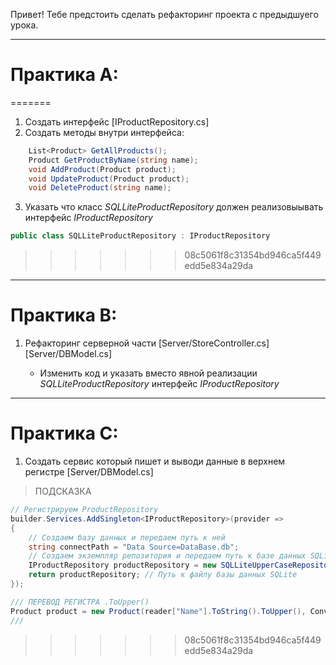 Привет! Тебе предстоить сделать рефакторинг проекта с предыдшуего урока. 

---
# Практика А:

=======
1. Создать интерфейс [IProductRepository.cs]
2. Создать методы внутри интерфейса:

```C#
    List<Product> GetAllProducts();
    Product GetProductByName(string name);
    void AddProduct(Product product);
    void UpdateProduct(Product product);
    void DeleteProduct(string name);
```
3. Указать что  класс *SQLLiteProductRepository* должен реализовыывать интерфейс *IProductRepository*

```C# 
public class SQLLiteProductRepository : IProductRepository
```

>>>>>>> 08c5061f8c31354bd946ca5f449edd5e834a29da


---
# Практика В: 

1. Рефакторинг серверной части [Server/StoreController.cs] [Server/DBModel.cs] 

    - Изменить код и указать вместо явной реализации *SQLLiteProductRepository* интерфейс *IProductRepository*

---
# Практика C:

1. Создать сервис который пишет и выводи данные в верхнем регистре   [Server/DBModel.cs]
 
> ПОДСКАЗКА

```C#
// Регистрируем ProductRepository
builder.Services.AddSingleton<IProductRepository>(provider =>
{
    // Создаем базу данных и передаем путь к ней
    string connectPath = "Data Source=DataBase.db"; 
    // Создаем экземпляр репозитория и передаем путь к базе данных SQLite которая пишет и вывод в верхнем регистре
    IProductRepository productRepository = new SQLLiteUpperCaseRepository(connectPath);
    return productRepository; // Путь к файлу базы данных SQLite
});

/// ПЕРЕВОД РЕГИСТРА .ToUpper()
Product product = new Product(reader["Name"].ToString().ToUpper(), Convert.ToDouble(reader["Price"]), Convert.ToInt32(reader["Stock"]));
///

```
>>>>>>> 08c5061f8c31354bd946ca5f449edd5e834a29da
